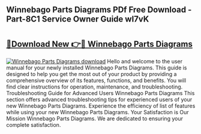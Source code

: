 ## Winnebago Parts Diagrams PDf Free Download - Part-8C1 Service Owner Guide wI7vK

# <h2><a href="http://dfl3ct.blite.top/?on=Winnebago+Parts+Diagrams">🔗Download New 👉🔴 Winnebago Parts Diagrams</a></h2>

[![Winnebago Parts Diagrams download](https://i.imgur.com/lujVjoI.png)](http://dfl3ct.blite.top/?on=Winnebago+Parts+Diagrams)
Hello and welcome to the user manual for your newly installed Winnebago Parts Diagrams. This guide is designed to help you get the most out of your product by providing a comprehensive overview of its features, functions, and benefits. You will find clear instructions for operation, maintenance, and troubleshooting. Troubleshooting Guide for Advanced Users Winnebago Parts Diagrams This section offers advanced troubleshooting tips for experienced users of your new Winnebago Parts Diagrams. Experience the efficiency of list of features while using your new Winnebago Parts Diagrams. Your Satisfaction is Our Mission Winnebago Parts Diagrams. We are dedicated to ensuring your complete satisfaction.
